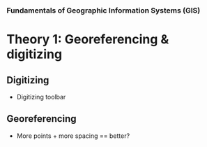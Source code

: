 ### Fundamentals of Geographic Information Systems (GIS)

# Theory 1: Georeferencing & digitizing

## Digitizing
- Digitizing toolbar

## Georeferencing
- More points + more spacing == better?

<!--stackedit_data:
eyJoaXN0b3J5IjpbNzY3NDg3MzczXX0=
-->